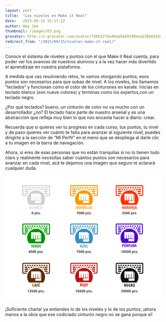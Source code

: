```yaml
---
layout: post
title:  "Los niveles en Make it Real"
date:   2015-09-15 15:17:22
author: Hey Joe
thumbnail: /images/03.png
gravatar: http://s.gravatar.com/avatar/fd6b127ea49aa9a59198eaa23bb6165c?s=80.jpg
redirect_from: "/2015/09/15/niveles-make-it-real/"
---
```


Conoce el sistema de niveles y puntos con el que Make it Real cuenta, para poder ver los avances de nuestros alumnos y a la vez hacer más divertido el aprendizaje en nuestra plataforma. <!--more-->

A medida que vas resolviendo retos, te vamos otorgando puntos; esos puntos son necesarios para que subas de nivel. A los niveles, los llamamos  “teclados“  y funcionan como el color de los cinturones en karate. Inicias en teclado blanco (son nueve colores) y terminas como los expertos,con un teclado negro. 

¿Por qué teclados? bueno, un cinturón de color no va mucho con un desarrollador ¿no? El teclado hace parte de nuestro arsenal y es una abstracción que refleja muy bien lo que nos encanta hacer a diario: crear.

Recuerda que si quieres ver tu progreso en cada curso, tus puntos, tu nivel y de paso quieres ver cuánto te falta para avanzar al siguiente nivel, puedes dirigirte a la sección de "Mi Perfil" en el menú que se despliega al darle clic a tu imagen en la barra de navegación.

Ahora, si eres de esas personas que no están tranquilas si no lo tienen todo claro y realmente necesitas saber cuántos puntos son necesarios para avanzar en cada nivel, acá te dejamos una imagen que seguro te aclarará cualquier duda. 

<img src="/images/niveles-mir.png" alt="Los niveles en Make it Real" class="photo">

<p class="photo-description">¡Suficiente charla! ya entiendes lo de los niveles y lo de los puntos; ¡ahora manos a la obra que ese codiciado cinturón negro no se gana porque sí!</p>